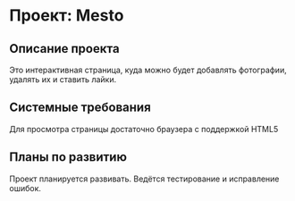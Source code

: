 # Проект: Mesto

## Описание проекта
Это интерактивная страница, куда можно будет добавлять фотографии, удалять их и ставить лайки.

## Системные требования
 Для просмотра страницы достаточно браузера с поддержкой HTML5

## Планы по развитию
Проект планируется развивать. Ведётся тестирование и исправление ошибок.

